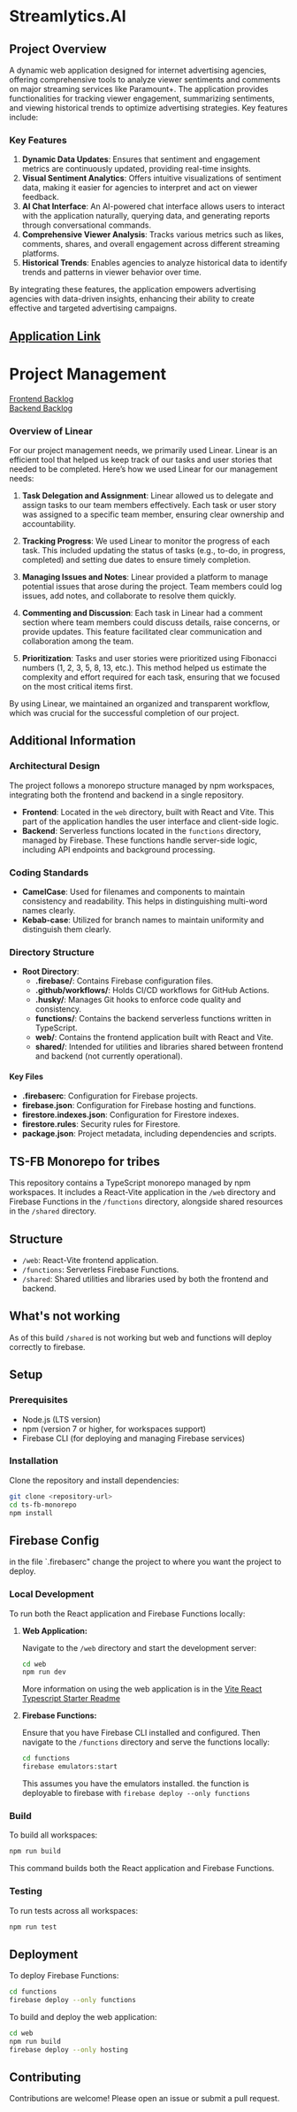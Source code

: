 
# Streamlytics.AI

## Project Overview
A dynamic web application designed for internet advertising agencies, offering comprehensive tools to analyze viewer sentiments and comments on major streaming services like Paramount+. The application provides functionalities for tracking viewer engagement, summarizing sentiments, and viewing historical trends to optimize advertising strategies. Key features include:

### Key Features

1. **Dynamic Data Updates**: Ensures that sentiment and engagement metrics are continuously updated, providing real-time insights.
2. **Visual Sentiment Analytics**: Offers intuitive visualizations of sentiment data, making it easier for agencies to interpret and act on viewer feedback.
3. **AI Chat Interface**: An AI-powered chat interface allows users to interact with the application naturally, querying data, and generating reports through conversational commands.
4. **Comprehensive Viewer Analysis**: Tracks various metrics such as likes, comments, shares, and overall engagement across different streaming platforms.
5. **Historical Trends**: Enables agencies to analyze historical data to identify trends and patterns in viewer behavior over time.

By integrating these features, the application empowers advertising agencies with data-driven insights, enhancing their ability to create effective and targeted advertising campaigns.

## [Application Link](https://streaming-trends-ai.web.app/)


# Project Management

 [Frontend Backlog](https://linear.app/tribe-a/team/FRT/backlog)\
 [Backend Backlog](https://linear.app/tribe-a/team/BAC/backlog)

### Overview of Linear

For our project management needs, we primarily used Linear. Linear is an efficient tool that helped us keep track of our tasks and user stories that needed to be completed. Here’s how we used Linear for our management needs:

1. **Task Delegation and Assignment**: Linear allowed us to delegate and assign tasks to our team members effectively. Each task or user story was assigned to a specific team member, ensuring clear ownership and accountability.

2. **Tracking Progress**: We used Linear to monitor the progress of each task. This included updating the status of tasks (e.g., to-do, in progress, completed) and setting due dates to ensure timely completion.

3. **Managing Issues and Notes**: Linear provided a platform to manage potential issues that arose during the project. Team members could log issues, add notes, and collaborate to resolve them quickly.

4. **Commenting and Discussion**: Each task in Linear had a comment section where team members could discuss details, raise concerns, or provide updates. This feature facilitated clear communication and collaboration among the team.

5. **Prioritization**: Tasks and user stories were prioritized using Fibonacci numbers (1, 2, 3, 5, 8, 13, etc.). This method helped us estimate the complexity and effort required for each task, ensuring that we focused on the most critical items first.


By using Linear, we maintained an organized and transparent workflow, which was crucial for the successful completion of our project.

## Additional Information

### Architectural Design
The project follows a monorepo structure managed by npm workspaces, integrating both the frontend and backend in a single repository.

- **Frontend**: Located in the `web` directory, built with React and Vite. This part of the application handles the user interface and client-side logic.
- **Backend**: Serverless functions located in the `functions` directory, managed by Firebase. These functions handle server-side logic, including API endpoints and background processing.

### Coding Standards
- **CamelCase**: Used for filenames and components to maintain consistency and readability. This helps in distinguishing multi-word names clearly.
- **Kebab-case**: Utilized for branch names to maintain uniformity and distinguish them clearly.

### Directory Structure
- **Root Directory**:
  - **.firebase/**: Contains Firebase configuration files.
  - **.github/workflows/**: Holds CI/CD workflows for GitHub Actions.
  - **.husky/**: Manages Git hooks to enforce code quality and consistency.
  - **functions/**: Contains the backend serverless functions written in TypeScript.
  - **web/**: Contains the frontend application built with React and Vite.
  - **shared/**: Intended for utilities and libraries shared between frontend and backend (not currently operational).

#### Key Files
- **.firebaserc**: Configuration for Firebase projects.
- **firebase.json**: Configuration for Firebase hosting and functions.
- **firestore.indexes.json**: Configuration for Firestore indexes.
- **firestore.rules**: Security rules for Firestore.
- **package.json**: Project metadata, including dependencies and scripts.


## TS-FB Monorepo for tribes

This repository contains a TypeScript monorepo managed by npm workspaces. It includes a React-Vite application in the `/web` directory and Firebase Functions in the `/functions` directory, alongside shared resources in the `/shared` directory.

## Structure

- `/web`: React-Vite frontend application.
- `/functions`: Serverless Firebase Functions.
- `/shared`: Shared utilities and libraries used by both the frontend and backend.

## What's not working

As of this build `/shared` is not working but web and functions will deploy correctly to firebase.

## Setup

### Prerequisites

- Node.js (LTS version)
- npm (version 7 or higher, for workspaces support)
- Firebase CLI (for deploying and managing Firebase services)

### Installation

Clone the repository and install dependencies:

```bash
git clone <repository-url>
cd ts-fb-monorepo
npm install
```

## Firebase Config

in the file `.firebaserc" change the project to where you want the project to deploy.

### Local Development

To run both the React application and Firebase Functions locally:

1. **Web Application:**

   Navigate to the `/web` directory and start the development server:

   ```bash
   cd web
   npm run dev
   ```

   More information on using the web application is in the [Vite React Typescript Starter Readme](./web/README.md)

2. **Firebase Functions:**

   Ensure that you have Firebase CLI installed and configured. Then navigate to the `/functions` directory and serve the functions locally:

   ```bash
   cd functions
   firebase emulators:start
   ```

   This assumes you have the emulators installed. the function is deployable to firebase with `firebase deploy --only functions`

### Build

To build all workspaces:

```bash
npm run build
```

This command builds both the React application and Firebase Functions.

### Testing

To run tests across all workspaces:

```bash
npm run test
```

## Deployment

To deploy Firebase Functions:

```bash
cd functions
firebase deploy --only functions
```

To build and deploy the web application:

```bash
cd web
npm run build
firebase deploy --only hosting
```

## Contributing

Contributions are welcome! Please open an issue or submit a pull request.
